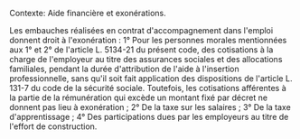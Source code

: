 Contexte: Aide financière et exonérations.

Les embauches réalisées en contrat d'accompagnement dans l'emploi donnent droit à l'exonération : 1° Pour les personnes morales mentionnées aux 1° et 2° de l'article L. 5134-21 du présent code, des cotisations à la charge de l'employeur au titre des assurances sociales et des allocations familiales, pendant la durée d'attribution de l'aide à l'insertion professionnelle, sans qu'il soit fait application des dispositions de l'article L. 131-7 du code de la sécurité sociale. Toutefois, les cotisations afférentes à la partie de la rémunération qui excède un montant fixé par décret ne donnent pas lieu à exonération ; 2° De la taxe sur les salaires ; 3° De la taxe d'apprentissage ; 4° Des participations dues par les employeurs au titre de l'effort de construction.